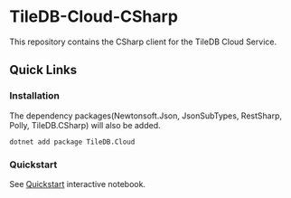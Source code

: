 # TileDB-Cloud-CSharp
This repository contains the CSharp client for the TileDB Cloud Service.

## Quick Links

### Installation 
The dependency packages(Newtonsoft.Json, JsonSubTypes, RestSharp, Polly, TileDB.CSharp) will also be added.

```
dotnet add package TileDB.Cloud
```
 
### Quickstart

See [Quickstart](https://github.com/TileDB-Inc/TileDB-Cloud-CSharp/tree/main/Notebooks/quickstart_cloud.ipynb) interactive notebook.